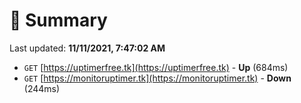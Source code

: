 # 📖 Summary
Last updated: **11/11/2021, 7:47:02 AM**

- `GET` [https://uptimerfree.tk](https://uptimerfree.tk) - **Up** (684ms)
- `GET` [https://monitoruptimer.tk](https://monitoruptimer.tk) - **Down** (244ms)
